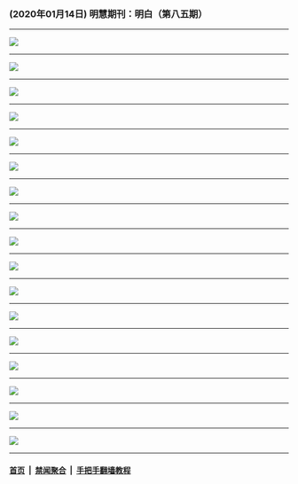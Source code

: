### (2020年01月14日) 明慧期刊：明白（第八五期） 

---

<img src="http://qikan.minghui.org/mhqkpage/qikanimage/2020/01/13/mingbai-85-read-online1.png"/><hr/>
<img src="http://qikan.minghui.org/mhqkpage/qikanimage/2020/01/13/mingbai-85-read-online2.png"/><hr/>
<img src="http://qikan.minghui.org/mhqkpage/qikanimage/2020/01/13/mingbai-85-read-online3.png"/><hr/>
<img src="http://qikan.minghui.org/mhqkpage/qikanimage/2020/01/13/mingbai-85-read-online4.png"/><hr/>
<img src="http://qikan.minghui.org/mhqkpage/qikanimage/2020/01/13/mingbai-85-read-online5.png"/><hr/>
<img src="http://qikan.minghui.org/mhqkpage/qikanimage/2020/01/13/mingbai-85-read-online6.png"/><hr/>
<img src="http://qikan.minghui.org/mhqkpage/qikanimage/2020/01/13/mingbai-85-read-online7.png"/><hr/>
<img src="http://qikan.minghui.org/mhqkpage/qikanimage/2020/01/13/mingbai-85-read-online8.png"/><hr/>
<img src="http://qikan.minghui.org/mhqkpage/qikanimage/2020/01/13/mingbai-85-read-online9.png"/><hr/>
<img src="http://qikan.minghui.org/mhqkpage/qikanimage/2020/01/13/mingbai-85-read-online10.png"/><hr/>
<img src="http://qikan.minghui.org/mhqkpage/qikanimage/2020/01/13/mingbai-85-read-online11.png"/><hr/>
<img src="http://qikan.minghui.org/mhqkpage/qikanimage/2020/01/13/mingbai-85-read-online12.png"/><hr/>
<img src="http://qikan.minghui.org/mhqkpage/qikanimage/2020/01/13/mingbai-85-read-online13.png"/><hr/>
<img src="http://qikan.minghui.org/mhqkpage/qikanimage/2020/01/13/mingbai-85-read-online14.png"/><hr/>
<img src="http://qikan.minghui.org/mhqkpage/qikanimage/2020/01/13/mingbai-85-read-online15.png"/><hr/>
<img src="http://qikan.minghui.org/mhqkpage/qikanimage/2020/01/13/mingbai-85-read-online16.png"/><hr/>
<img src="http://qikan.minghui.org/mhqkpage/qikanimage/2020/01/13/mingbai-85-read-online17.png"/><hr/>


#### [首页](../../../..) &nbsp;|&nbsp; [禁闻聚合](https://github.com/gfw-breaker/banned-news) &nbsp;|&nbsp; [手把手翻墙教程](https://github.com/gfw-breaker/guides) 
